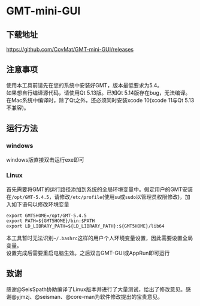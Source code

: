 # GMT-mini-GUI

## 下载地址
https://github.com/CovMat/GMT-mini-GUI/releases

## 注意事项
使用本工具前请先在您的系统中安装好GMT，版本最低要求为5.4。  
如果想自行编译源代码，请使用Qt 5.13版。已知Qt 5.14版存在bug，无法编译。  
在Mac系统中编译时，除了Qt之外，还必须同时安装xcode 10(xcode 11与Qt 5.13不兼容)。  

## 运行方法
### windows
windows版直接双击运行exe即可
### Linux
首先需要将GMT的运行路径添加到系统的全局环境变量中。假定用户的GMT安装在`/opt/GMT-5.4.5`，请修改`/etc/profile`(使用`su`或`sudo`以管理员权限修改)，加入如下语句以修改环境变量  
```
export GMT5HOME=/opt/GMT-5.4.5
export PATH=${GMT5HOME}/bin:$PATH
export LD_LIBRARY_PATH=${LD_LIBRARY_PATH}:${GMT5HOME}/lib64
```
本工具暂时无法识别`~/.bashrc`这样的用户个人环境变量设置，因此需要设置全局变量。  
设置完成后需要重启电脑生效。之后双击GMT-GUI或AppRun即可运行


## 致谢
感谢@SeisSpath协助编译了Linux版本并进行了大量测试，给出了修改意见。感谢@yjmzj、@seisman、@core-man为软件修改提出的宝贵意见。